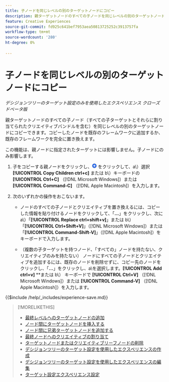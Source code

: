 ```yaml
---
title: 子ノードを同じレベルの別のターゲットノードにコピー
description: 親ターゲットノードのすべての子ノードを同じレベルの別のターゲットノードにコピーする方法を説明します
feature: Creative Experiences
source-git-commit: fd925c641bef7953aea50813725252c3913757fa
workflow-type: tm+mt
source-wordcount: '280'
ht-degree: 0%

---
```


# 子ノードを同じレベルの別のターゲットノードにコピー

*デシジョンツリーのターゲット設定のみを使用したエクスペリエンス*
*クローズドベータ版*

親ターゲットノードのすべての子ノード（すべての子ターゲットとそれらに割り当てられたクリエイティブバンドルを含む）を同じレベルの別のターゲットノードにコピーできます。コピーしたノードを既存のフレームワークに追加するか、既存のフレームワークを完全に置き換えます。<!-- Give the main use case or an example to explain. -->

この機能は、親ノードに指定されたターゲットには影響しません。子ノードにのみ影響します。

<!-- 1. [ways to get to the decision tree] -->

1. 子をコピーする親ノードをクリックし、![ 追加 ](/help/creative/assets/add.png " 追加 ") をクリックして、a\）選択 **[!UICONTROL Copy Children ctrl+c]** または b\）キーボードの **[!UICONTROL Ctrl+C]** （[!DNL Microsoft Windows]）または **[!UICONTROL Command-C]** （[!DNL Apple Macintosh]）を入力します。

1. 次のいずれかの操作をおこないます。

   * ノードのすべての子ノードとクリエイティブを置き換えるには、コピーした情報を貼り付けるノードをクリックして、「**...**」をクリックし、次に a\）「**[!UICONTROL Replace ctrl+shift+v]**」または b\）「**[!UICONTROL Ctrl+Shift+V]**」（[!DNL Microsoft Windows]）または「**[!UICONTROL Command-Shift-V]**」（[!DNL Apple Macintosh]）をキーボードで入力します。

   * （複数の子ターゲットを持つノード、「すべての」ノードを持たない、クリエイティブのみを持たない） ノードにすべての子ノードとクリエイティブを追加するには、既存のノードを削除せずに、コピー先のノードをクリックし、「**...**」をクリックし、a\を選択します。**[!UICONTROL Add ctrl+v]** **または b\） キーボードで **[!UICONTROL Ctrl+V]** （[!DNL Microsoft Windows]）または **[!UICONTROL Command-V]** （[!DNL Apple Macintosh]）を入力します。

<!--
1. (Optional) To save the experience, click **[!UICONTROL Save]**, and then do the following.
...

These formatted steps are inserted automatically from text in the following file in the _includes folder, which reused in multiple places.
-->

{{$include /help/_includes/experience-save.md}}

>[!MORELIKETHIS]
>
>* [ 最終レベルへのターゲットノードの追加 ](experience-target-node-add-final.md)
>* [ ノード間にターゲットノードを挿入する ](experience-target-node-add-inner.md)
>* [ ノード間に兄弟ターゲットノードを追加する ](experience-target-node-add-sibling.md)
>* [ 最終ノードへのクリエイティブの割り当て ](experience-assign-creative-bundles.md)
>* [ ターゲットノードまたはクリエイティブリーフノードの削除 ](/help/creative/experiences/experience-target-node-delete.md)
>* [ デシジョンツリーのターゲット設定を使用したエクスペリエンスの作成 ](experience-create-targeting.md)
>* [ デシジョンツリーのターゲット設定を使用したエクスペリエンスの編集 ](experience-edit-targeting.md)
>* [ ターゲット設定エクスペリエンス設定 ](experience-settings-targeting.md)
